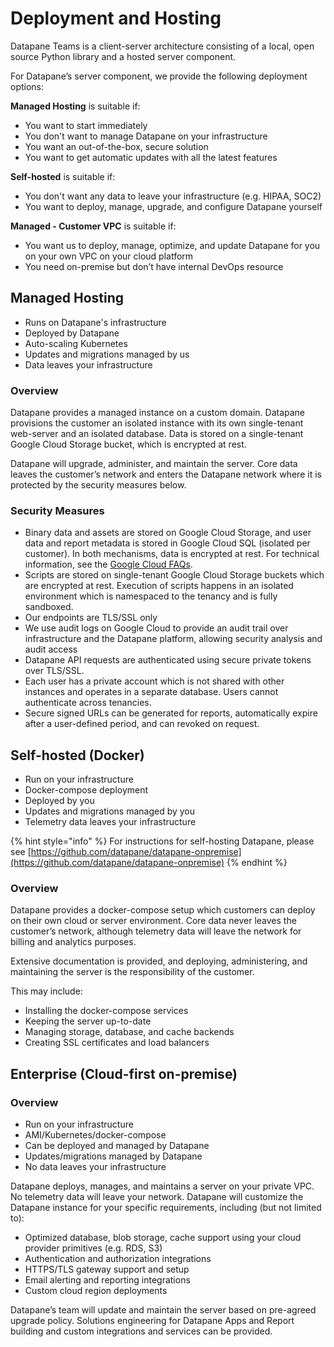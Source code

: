 # Deployment and Hosting

Datapane Teams is a client-server architecture consisting of a local, open source Python library and a hosted server component.&#x20;

For Datapane’s server component, we provide the following deployment options:

**Managed Hosting** is suitable if:

-   You want to start immediately
-   You don't want to manage Datapane on your infrastructure
-   You want an out-of-the-box, secure solution
-   You want to get automatic updates with all the latest features

**Self-hosted** is suitable if:

-   You don't want any data to leave your infrastructure (e.g. HIPAA, SOC2)
-   You want to deploy, manage, upgrade, and configure Datapane yourself&#x20;

**Managed - Customer VPC** is suitable if:

-   You want us to deploy, manage, optimize, and update Datapane for you on your own VPC on your cloud platform
-   You need on-premise but don’t have internal DevOps resource

## Managed Hosting

-   Runs on Datapane's infrastructure
-   Deployed by Datapane
-   Auto-scaling Kubernetes
-   Updates and migrations managed by us
-   Data leaves your infrastructure

### Overview

Datapane provides a managed instance on a custom domain. Datapane provisions the customer an isolated instance with its own single-tenant web-server and an isolated database. Data is stored on a single-tenant Google Cloud Storage bucket, which is encrypted at rest.&#x20;

Datapane will upgrade, administer, and maintain the server. Core data leaves the customer’s network and enters the Datapane network where it is protected by the security measures below.

### Security Measures

-   Binary data and assets are stored on Google Cloud Storage, and user data and report metadata is stored in Google Cloud SQL (isolated per customer). In both mechanisms, data is encrypted at rest. For technical information, see the [Google Cloud FAQs](https://cloud.google.com/sql/faq#encryption).&#x20;
-   Scripts are stored on single-tenant Google Cloud Storage buckets which are encrypted at rest. Execution of scripts happens in an isolated environment which is namespaced to the tenancy and is fully sandboxed.
-   Our endpoints are TLS/SSL only
-   We use audit logs on Google Cloud to provide an audit trail over infrastructure and the Datapane platform, allowing security analysis and audit access
-   Datapane API requests are authenticated using secure private tokens over TLS/SSL.
-   Each user has a private account which is not shared with other instances and operates in a separate database. Users cannot authenticate across tenancies.
-   Secure signed URLs can be generated for reports, automatically expire after a user-defined period, and can revoked on request.

## Self-hosted (Docker)

-   Run on your infrastructure
-   Docker-compose deployment
-   Deployed by you
-   Updates and migrations managed by you
-   Telemetry data leaves your infrastructure

{% hint style="info" %}
For instructions for self-hosting Datapane, please see [https://github.com/datapane/datapane-onpremise](https://github.com/datapane/datapane-onpremise)
{% endhint %}

### Overview

Datapane provides a docker-compose setup which customers can deploy on their own cloud or server environment. Core data never leaves the customer’s network, although telemetry data will leave the network for billing and analytics purposes.&#x20;

Extensive documentation is provided, and deploying, administering, and maintaining the server is the responsibility of the customer.&#x20;

This may include:&#x20;

-   Installing the docker-compose services
-   Keeping the server up-to-date
-   Managing storage, database, and cache backends&#x20;
-   Creating SSL certificates and load balancers

## **Enterprise (Cloud-first on-premise)**&#x20;

### **Overview**

-   Run on your infrastructure
-   AMI/Kubernetes/docker-compose
-   Can be deployed and managed by Datapane
-   Updates/migrations managed by Datapane
-   No data leaves your infrastructure

Datapane deploys, manages, and maintains a server on your private VPC. No telemetry data will leave your network. Datapane will customize the Datapane instance for your specific requirements, including (but not limited to):

-   Optimized database, blob storage, cache support using your cloud provider primitives (e.g. RDS, S3)
-   Authentication and authorization integrations
-   HTTPS/TLS gateway support and setup
-   Email alerting and reporting integrations
-   Custom cloud region deployments

Datapane’s team will update and maintain the server based on pre-agreed upgrade policy. Solutions engineering for Datapane Apps and Report building and custom integrations and services can be provided.
